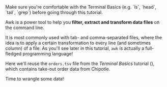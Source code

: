 <script>
import Link from "$components/Link.svelte";
import Alert from "$components/Alert.svelte";
import Execute from "$components/Execute.svelte";
</script>

<Alert>
	Make sure you're comfortable with the <Link href="/tutorials?id=terminal-basics">Terminal Basics</Link> (e.g. `ls`, `head`, `tail`, `grep`) before going through this tutorial.
</Alert>

Awk is a power tool to help you **filter, extract and transform data files** on the command line.

It is most commonly used with tab- and comma-separated files, where the idea is to apply a certain transformation to every line (and sometimes column) of a file. As you'll see later in this tutorial, `awk` is actually a full-fledged programming language!

Here we'll reuse the `orders.tsv` file from the _Terminal Basics_ tutorial (<Execute command="head orders.tsv" inline />), which contains <Link href="https://github.com/TheUpshot/chipotle/">take-out order data from Chipotle</Link>.

Time to wrangle some data!
